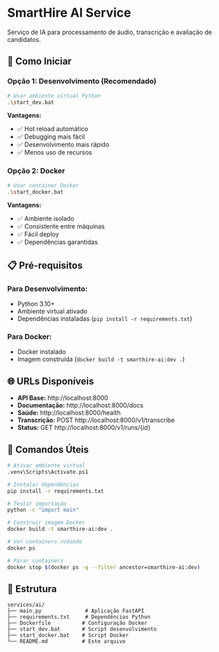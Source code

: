 # SmartHire AI Service

Serviço de IA para processamento de áudio, transcrição e avaliação de candidatos.

## 🚀 Como Iniciar

### Opção 1: Desenvolvimento (Recomendado)
```bash
# Usar ambiente virtual Python
.\start_dev.bat
```

**Vantagens:**
- ✅ Hot reload automático
- ✅ Debugging mais fácil
- ✅ Desenvolvimento mais rápido
- ✅ Menos uso de recursos

### Opção 2: Docker
```bash
# Usar container Docker
.\start_docker.bat
```

**Vantagens:**
- ✅ Ambiente isolado
- ✅ Consistente entre máquinas
- ✅ Fácil deploy
- ✅ Dependências garantidas

## 📋 Pré-requisitos

### Para Desenvolvimento:
- Python 3.10+
- Ambiente virtual ativado
- Dependências instaladas (`pip install -r requirements.txt`)

### Para Docker:
- Docker instalado
- Imagem construída (`docker build -t smarthire-ai:dev .`)

## 🌐 URLs Disponíveis

- **API Base:** http://localhost:8000
- **Documentação:** http://localhost:8000/docs
- **Saúde:** http://localhost:8000/health
- **Transcrição:** POST http://localhost:8000/v1/transcribe
- **Status:** GET http://localhost:8000/v1/runs/{id}

## 🔧 Comandos Úteis

```bash
# Ativar ambiente virtual
.venv\Scripts\Activate.ps1

# Instalar dependências
pip install -r requirements.txt

# Testar importação
python -c "import main"

# Construir imagem Docker
docker build -t smarthire-ai:dev .

# Ver containers rodando
docker ps

# Parar containers
docker stop $(docker ps -q --filter ancestor=smarthire-ai:dev)
```

## 📁 Estrutura

```
services/ai/
├── main.py              # Aplicação FastAPI
├── requirements.txt     # Dependências Python
├── Dockerfile          # Configuração Docker
├── start_dev.bat       # Script desenvolvimento
├── start_docker.bat    # Script Docker
└── README.md           # Este arquivo
```
